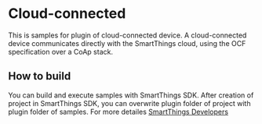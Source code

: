 # Cloud-connected
This is samples for plugin of cloud-connected device. A cloud-connected device communicates directly with the SmartThings cloud, using the OCF specification over a CoAp stack. 

## How to build
You can build and execute samples with SmartThings SDK. 
After creation of project in SmartThings SDK, you can overwrite plugin folder of project with plugin folder of samples.
For more detailes [SmartThings Developers](https://smartthings.developer.samsung.com/develop/workspace/sdk/create-cloud-connected-device.html)
